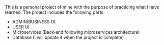 This is a personal project of mine with the purpose of practicing what I have learned.
The project includes the following parts:
- ADMIN/BUSINESS UI.
- USER UI.
- Microservices (Back-end following microservices architecture)
- Database (I will update it when the project is complete)